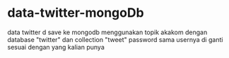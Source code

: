 # data-twitter-mongoDb
data twitter d save ke mongodb
menggunakan topik akakom
dengan database "twitter" dan collection "tweet"
password sama usernya di ganti sesuai dengan yang kalian punya
